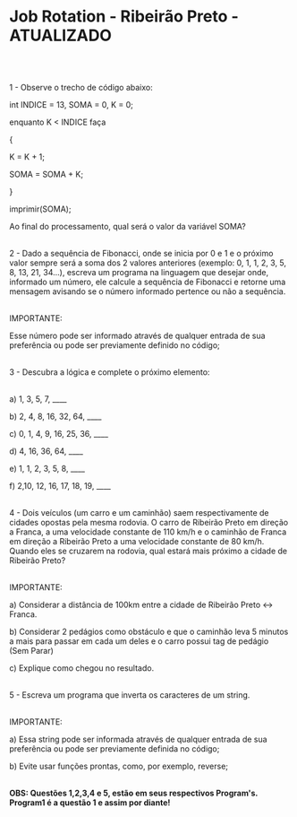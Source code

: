 <h1> Job Rotation - Ribeirão Preto - ATUALIZADO </h1> <br /> <br />

1 - Observe o trecho de código abaixo: <br />

int INDICE = 13, SOMA = 0, K = 0; <br />

enquanto K < INDICE faça <br />

{ <br />

K = K + 1; <br />

SOMA = SOMA + K; <br />

} <br />

imprimir(SOMA); <br />

Ao final do processamento, qual será o valor da variável SOMA? <br /> <br />

2 - Dado a sequência de Fibonacci, onde se inicia por 0 e 1 e o próximo valor sempre será a soma dos 2 valores anteriores (exemplo: 0, 1, 1, 2, 3, 5, 8, 13, 21, 34...), escreva um programa na linguagem que desejar onde, informado um número, ele calcule a sequência de Fibonacci e retorne uma mensagem avisando se o número informado pertence ou não a sequência. <br /> <br />

IMPORTANTE: <br />

Esse número pode ser informado através de qualquer entrada de sua preferência ou pode ser previamente definido no código; <br /> <br />

3 - Descubra a lógica e complete o próximo elemento: <br /> <br />

a) 1, 3, 5, 7, ____ <br />

b) 2, 4, 8, 16, 32, 64, ____ <br />

c) 0, 1, 4, 9, 16, 25, 36, ____ <br />

d) 4, 16, 36, 64, ____ <br />

e) 1, 1, 2, 3, 5, 8, ____ <br />

f) 2,10, 12, 16, 17, 18, 19, ____ <br /> <br />

4 - Dois veículos (um carro e um caminhão) saem respectivamente de cidades opostas pela mesma rodovia. O carro de Ribeirão Preto em direção a Franca, a uma velocidade constante de 110 km/h e o caminhão de Franca em direção a Ribeirão Preto a uma velocidade constante de 80 km/h. Quando eles se cruzarem na rodovia, qual estará mais próximo a cidade de Ribeirão Preto? <br /> <br />

IMPORTANTE: <br />

a) Considerar a distância de 100km entre a cidade de Ribeirão Preto <-> Franca. <br />

b) Considerar 2 pedágios como obstáculo e que o caminhão leva 5 minutos a mais para passar em cada um deles e o carro possui tag de pedágio <br /> (Sem Parar)

c) Explique como chegou no resultado. <br /> <br />

5 - Escreva um programa que inverta os caracteres de um string. <br /> <br />

IMPORTANTE: <br />

a) Essa string pode ser informada através de qualquer entrada de sua preferência ou pode ser previamente definida no código; <br />

b) Evite usar funções prontas, como, por exemplo, reverse; <br /> <br />



<b>OBS: Questões 1,2,3,4 e 5, estão em seus respectivos Program's. Program1 é a questão 1 e assim por diante!<b>


